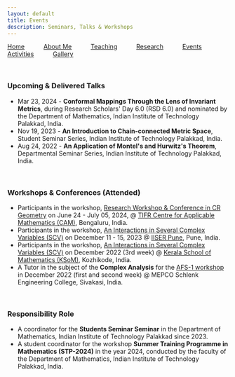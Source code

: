 ```yaml
---
layout: default
title: Events
description: Seminars, Talks & Workshops
---
```


<p allign="right"> <a href="index">Home</a> &nbsp; &nbsp; &nbsp; &nbsp; &nbsp; <a href="about">About Me</a>  &nbsp; &nbsp; &nbsp; &nbsp; &nbsp;   <a href="teaching">Teaching</a> &nbsp; &nbsp; &nbsp; &nbsp; &nbsp; <a href="research">Research</a> &nbsp; &nbsp; &nbsp; &nbsp; &nbsp; <a href="event">Events</a> &nbsp; &nbsp; &nbsp; &nbsp; &nbsp; <a href="activities">Activities</a> &nbsp; &nbsp; &nbsp; &nbsp; &nbsp; <a href="gallery">Gallery</a>   </p>

<br/>

### Upcoming & Delivered Talks
- Mar 23, 2024 - <b>Conformal Mappings Through the Lens of Invariant Metrics</b>, during Research Scholars' Day 6.0 (RSD 6.0) and nominated by the Department of Mathematics, Indian Institute of Technology Palakkad, India.
- Nov 19, 2023 - <b>An Introduction to Chain-connected Metric Space</b>, Student Seminar Series, Indian Institute of Technology Palakkad, India. 
- Aug 24, 2022 - <b>An Application of Montel's and Hurwitz's Theorem</b>, Departmental Seminar Series, Indian Institute of Technology Palakkad, India. 
<br/>

### Workshops & Conferences (Attended) 
- Participants in the workshop, <a href="https://crgeometry2024.tifrbng.res.in/">Research Workshop & Conference in CR Geometry</a> on June 24 - July 05, 2024, @ <a href="https://www.math.tifrbng.res.in/">TIFR Centre for Applicable Mathematics (CAM)</a>, Bengaluru, India.
- Participants in the workshop, <a href="https://sites.google.com/view/iiscv2023/home">An Interactions in Several Complex Variables (SCV)</a> on December  11 - 15, 2023 @ <a href="https://www.iiserpune.ac.in/">IISER Pune</a>, Pune, India.  
- Participants in the workshop, <a href="https://sites.google.com/ksom.res.in/scv/home">An Interactions in Several Complex Variables (SCV)</a> on December 2022 (3rd week) @ <a href="https://ksom.res.in/">Kerala School of Mathematics (KSoM)</a>,  Kozhikode, India. 
- A Tutor in the subject of the <b>Complex Analysis</b> for the <a href="https://www.atmschools.org/school/2022/AFS-I/afs-mep-siva/speakers-and-syllabus">AFS-1 workshop</a> in December 2022 (first and second week) @ MEPCO Schlenk Engineering College, Sivakasi, India. 
<br/>

### Responsibility Role
- A coordinator for the <b>Students Seminar Seminar</b> in the Department of Mathematics, Indian Institute of Technology Palakkad since 2023.
- A student coordinator for the workshop <b>Summer Training Programme in Mathematics (STP-2024)</b> in the year 2024, conducted by the faculty of the Department of Mathematics, Indian Institute of Technology Palakkad, India.

